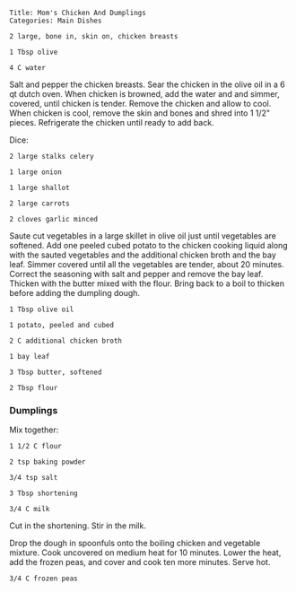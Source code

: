 ~~~ recipe-info
Title: Mom's Chicken And Dumplings
Categories: Main Dishes
~~~

~~~ recipe-ingredients
2 large, bone in, skin on, chicken breasts

1 Tbsp olive

4 C water
~~~

Salt and pepper the chicken breasts.  Sear the chicken in the olive
oil in a 6 qt dutch oven.  When chicken is browned, add the water and and simmer, covered, until
chicken is tender.  Remove the chicken and allow to cool.  When chicken is cool, remove the skin and
bones and shred into 1 1/2" pieces.  Refrigerate the chicken until ready to add back.

Dice:

~~~ recipe-ingredients
2 large stalks celery

1 large onion

1 large shallot

2 large carrots

2 cloves garlic minced
~~~

Saute cut vegetables in a large skillet in olive oil just until vegetables are softened. Add
one peeled cubed potato to the chicken cooking liquid along with the sauted vegetables and the
additional chicken broth and the bay leaf.  Simmer covered until all the vegetables are tender,
about 20 minutes.  Correct the seasoning with salt and pepper and remove the bay leaf.  Thicken with
the butter mixed with the flour.  Bring back to a boil to thicken before adding the dumpling dough.

~~~ recipe-ingredients
1 Tbsp olive oil

1 potato, peeled and cubed

2 C additional chicken broth

1 bay leaf

3 Tbsp butter, softened

2 Tbsp flour
~~~

### Dumplings

Mix together:

~~~ recipe-ingredients
1 1/2 C flour

2 tsp baking powder

3/4 tsp salt

3 Tbsp shortening

3/4 C milk
~~~

Cut in the shortening. Stir in the milk.

Drop the dough in spoonfuls onto the boiling chicken and vegetable mixture.  Cook uncovered on
medium heat for 10 minutes.  Lower the heat, add the frozen peas, and cover and cook ten more
minutes.  Serve hot.

~~~ recipe-ingredients
3/4 C frozen peas
~~~
